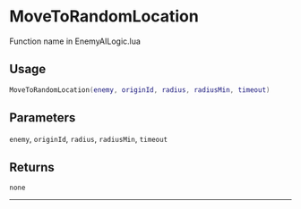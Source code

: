 # MoveToRandomLocation
Function name in EnemyAILogic.lua
## Usage
```lua
MoveToRandomLocation(enemy, originId, radius, radiusMin, timeout)
```
## Parameters
`enemy`, `originId`, `radius`, `radiusMin`, `timeout`
## Returns
`none`

---